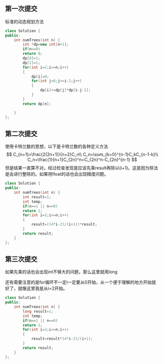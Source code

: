 ## 第一次提交

标准的动态规划方法

```c++
class Solution {
public:
    int numTrees(int n) {
        int *dp=new int[n+1];
        if(n==0)
        return 0;
        dp[0]=1;
        dp[1]=1;
        for(int i=2;i<=n;i++)
        {
            dp[i]=0;
            for(int j=0;j<=i-1;j++)
            {
                dp[i]+=dp[j]*dp[i-j-1];
            }
        }
        return dp[n];

    }
};
```

## 第二次提交

使用卡特兰数的思想，以下是卡特兰数的各种定义方法
$$
C_{n+1}=\frac{2(2n+1)}{n+2}C_n\\
C_n=\sum_{k=0}^{n-1}C_kC_{n-1-k}\\
C_n=\frac{1}{n+1}C_{2n}^n=C_{2n}^n-C_{2n}^{n-1}
$$
但是结果一直算不对。经过检查发现是应该先乘result再除以(i+1)。这是因为除法是会进行整除的。如果用float的话也会出现精度问题。

```c++
class Solution {
public:
    int numTrees(int n) {
        int result=1;
        int temp;
        if(n==1 || n==0)
        return 1;
        for(int i=2;i<=n;i++)
        {
            result=((4*i-2)/(i+1))*result;
        }
        return result;
    }
};
```

## 第三次提交

如果先乘的话也会出现int不够大的问题，那么这里就用long

还有需要注意的是for循环不一定i一定要从0开始，从一个便于理解的地方开始就好了，就像这里我是从i=2开始。

```c++
class Solution {
public:
    int numTrees(int n) {
        long result=1;
        int temp;
        if(n==1 || n==0)
        return 1;
        for(int i=2;i<=n;i++)
        {
            result=result*(4*i-2)/(i+1);
        }
        return result;
    }
};
```

